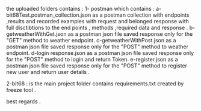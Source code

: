 the uploaded folders contains :
1- postman which contains :
a- bit68Test.postman_collection.json    as a postman collection with endpoints ,results and recorded examples with request and belonged response with full disctibtions to the end points , methods ,required data and response .
b-getweatherWithGet.json as a postman json file saved response only for the "GET" method to weather endpoint.
c-getweatherWithPost.json  as a postman json file saved response only for the "POST" method to weather endpoint.
d-login response.json  as a postman json file saved response only for the "POST" method to login and return Token.
e-register.json  as a postman json file saved response only for the "POST" method to register new user and return user details .

2-bit68 :
is the main project folder contains requirements.txt created by freeze tool .


best regards .


